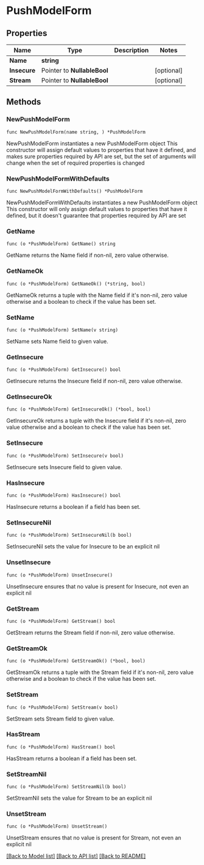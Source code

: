 # PushModelForm

## Properties

Name | Type | Description | Notes
------------ | ------------- | ------------- | -------------
**Name** | **string** |  | 
**Insecure** | Pointer to **NullableBool** |  | [optional] 
**Stream** | Pointer to **NullableBool** |  | [optional] 

## Methods

### NewPushModelForm

`func NewPushModelForm(name string, ) *PushModelForm`

NewPushModelForm instantiates a new PushModelForm object
This constructor will assign default values to properties that have it defined,
and makes sure properties required by API are set, but the set of arguments
will change when the set of required properties is changed

### NewPushModelFormWithDefaults

`func NewPushModelFormWithDefaults() *PushModelForm`

NewPushModelFormWithDefaults instantiates a new PushModelForm object
This constructor will only assign default values to properties that have it defined,
but it doesn't guarantee that properties required by API are set

### GetName

`func (o *PushModelForm) GetName() string`

GetName returns the Name field if non-nil, zero value otherwise.

### GetNameOk

`func (o *PushModelForm) GetNameOk() (*string, bool)`

GetNameOk returns a tuple with the Name field if it's non-nil, zero value otherwise
and a boolean to check if the value has been set.

### SetName

`func (o *PushModelForm) SetName(v string)`

SetName sets Name field to given value.


### GetInsecure

`func (o *PushModelForm) GetInsecure() bool`

GetInsecure returns the Insecure field if non-nil, zero value otherwise.

### GetInsecureOk

`func (o *PushModelForm) GetInsecureOk() (*bool, bool)`

GetInsecureOk returns a tuple with the Insecure field if it's non-nil, zero value otherwise
and a boolean to check if the value has been set.

### SetInsecure

`func (o *PushModelForm) SetInsecure(v bool)`

SetInsecure sets Insecure field to given value.

### HasInsecure

`func (o *PushModelForm) HasInsecure() bool`

HasInsecure returns a boolean if a field has been set.

### SetInsecureNil

`func (o *PushModelForm) SetInsecureNil(b bool)`

 SetInsecureNil sets the value for Insecure to be an explicit nil

### UnsetInsecure
`func (o *PushModelForm) UnsetInsecure()`

UnsetInsecure ensures that no value is present for Insecure, not even an explicit nil
### GetStream

`func (o *PushModelForm) GetStream() bool`

GetStream returns the Stream field if non-nil, zero value otherwise.

### GetStreamOk

`func (o *PushModelForm) GetStreamOk() (*bool, bool)`

GetStreamOk returns a tuple with the Stream field if it's non-nil, zero value otherwise
and a boolean to check if the value has been set.

### SetStream

`func (o *PushModelForm) SetStream(v bool)`

SetStream sets Stream field to given value.

### HasStream

`func (o *PushModelForm) HasStream() bool`

HasStream returns a boolean if a field has been set.

### SetStreamNil

`func (o *PushModelForm) SetStreamNil(b bool)`

 SetStreamNil sets the value for Stream to be an explicit nil

### UnsetStream
`func (o *PushModelForm) UnsetStream()`

UnsetStream ensures that no value is present for Stream, not even an explicit nil

[[Back to Model list]](../README.md#documentation-for-models) [[Back to API list]](../README.md#documentation-for-api-endpoints) [[Back to README]](../README.md)


